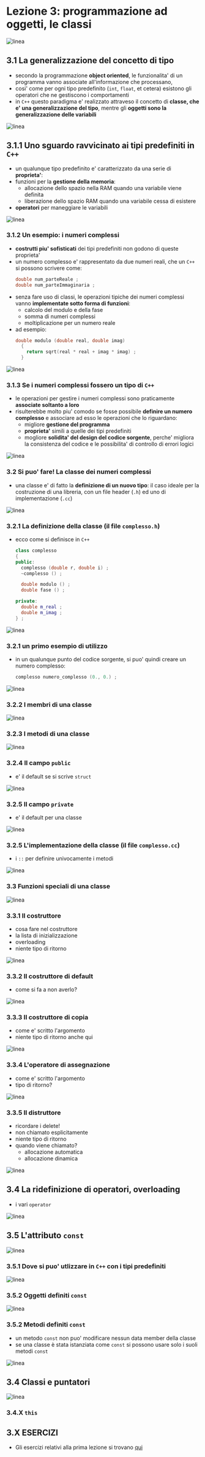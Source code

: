# Lezione 3: programmazione ad oggetti, le classi

![linea](../immagini/linea.png)

## 3.1 La generalizzazione del concetto di tipo

  * secondo la programmazione **object oriented**,
    le funzionalita' di un programma vanno associate all'informazione che processano,
  * cosi' come per ogni tipo predefinito (```int```, ```float```, et cetera)
    esistono gli operatori che ne gestiscono i comportamenti
  * in ```C++``` questo paradigma e' realizzato attraveso 
    il concetto di **classe, che e' una generalizzazione del tipo**,
    mentre gli **oggetti sono la generalizzazione delle variabili**

![linea](../immagini/linea.png)

## 3.1.1 Uno sguardo ravvicinato ai tipi predefiniti in ```C++```

  * un qualunque tipo predefinito e' caratterizzato da una serie di **proprieta'**:
  * funzioni per la **gestione della memoria**:
    * allocazione dello spazio nella RAM quando una variabile viene definita
    * liberazione dello spazio RAM quando una variabile cessa di esistere
  * **operatori** per maneggiare le variabili

![linea](../immagini/linea.png)

### 3.1.2 Un esempio: i numeri complessi

  * **costrutti piu' sofisticati** dei tipi predefiniti non godono di queste proprieta'
  * un numero complesso e' rappresentato da due numeri reali,
    che un ```C++``` si possono scrivere come:
    ```cpp
    double num_parteReale ;
    double num_parteImmaginaria ;
    ```
  * senza fare uso di classi, le operazioni tipiche dei numeri complessi
    vanno **implementate sotto forma di funzioni**:
    * calcolo del modulo e della fase
    * somma di numeri complessi
    * moltiplicazione per un numero reale
  * ad esempio:
    ```cpp
    double modulo (double real, double imag)
      {
        return sqrt(real * real + imag * imag) ;
      }
    ```
      
![linea](../immagini/linea.png)

### 3.1.3 Se i numeri complessi fossero un tipo di ```C++```

  * le operazioni per gestire i numeri complessi sono
    praticamente **associate soltanto a loro**
  * risulterebbe molto piu' comodo se fosse possibile 
    **definire un numero complesso** e associare ad esso le operazioni che lo riguardano:
    * migliore **gestione del programma**
    * **proprieta'** simili a quelle dei tipi predefiniti
    * mogliore **solidita' del design del codice sorgente**, 
      perche' migliora la consistenza del codice
      e le possibilita' di controllo di errori logici

![linea](../immagini/linea.png)

### 3.2 Si puo' fare! La classe dei numeri complessi

  * una classe e' di fatto la **definizione di un nuovo tipo**:
    il caso ideale per la costruzione di una libreria, 
    con un file header (```.h```) ed uno di implementazione (```.cc```)

![linea](../immagini/linea.png)

### 3.2.1 La definizione della classe (il file ```complesso.h```)

  * ecco come si definisce in ```C++```
    ```cpp
    class complesso
    {
    public: 
      complesso (double r, double i) ;
      ~complesso () ;
    
      double modulo () ;      
      double fase () ;      

    private:
      double m_real ;
      double m_imag ;
    } ;
    ```   

![linea](../immagini/linea.png)

### 3.2.1 un primo esempio di utilizzo

  * in un qualunque punto del codice sorgente,
    si puo' quindi creare un numero complesso:
    ```cpp
    complesso numero_complesso (0., 0.) ;
    ```

![linea](../immagini/linea.png)

### 3.2.2 I membri di una classe

![linea](../immagini/linea.png)

### 3.2.3 I metodi di una classe

![linea](../immagini/linea.png)

### 3.2.4 Il campo ```public```

- e' il default se si scrive ```struct```

![linea](../immagini/linea.png)

### 3.2.5 Il campo ```private```

- e' il default per una classe

![linea](../immagini/linea.png)

### 3.2.5 L'implementazione della classe (il file ```complesso.cc```)

- i ```::``` per definire univocamente i metodi

![linea](../immagini/linea.png)

### 3.3 Funzioni speciali di una classe

![linea](../immagini/linea.png)

### 3.3.1 Il costruttore

- cosa fare nel costruttore
- la lista di inizializzazione
- overloading
- niente tipo di ritorno

![linea](../immagini/linea.png)

### 3.3.2 Il costruttore di default

- come si fa a non averlo?

![linea](../immagini/linea.png)

### 3.3.3 Il costruttore di copia

- come e' scritto l'argomento
- niente tipo di ritorno anche qui

![linea](../immagini/linea.png)

### 3.3.4 L'operatore di assegnazione

- come e' scritto l'argomento
- tipo di ritorno?

![linea](../immagini/linea.png)

### 3.3.5 Il distruttore

- ricordare i delete!
- non chiamato esplicitamente
- niente tipo di ritorno
- quando viene chiamato?
  - allocazione automatica
  - allocazione dinamica

![linea](../immagini/linea.png)

## 3.4 La ridefinizione di operatori, overloading

- i vari ```operator```

![linea](../immagini/linea.png)

## 3.5 L'attributo ```const```

![linea](../immagini/linea.png)

### 3.5.1 Dove si puo' utlizzare in ```C++``` con i tipi predefiniti

![linea](../immagini/linea.png)

### 3.5.2 Oggetti definiti ```const```

![linea](../immagini/linea.png)

### 3.5.2 Metodi definiti ```const```

- un metodo ```const``` non puo' modificare nessun data member della classe
- se una classe è stata istanziata come ```const``` si possono usare solo i suoli metodi ```const```

![linea](../immagini/linea.png)

## 3.4 Classi e puntatori

![linea](../immagini/linea.png)

### 3.4.X ```this```

## 3.X ESERCIZI

  * Gli esercizi relativi alla prima lezione si trovano [qui](ESERCIZI.md)




